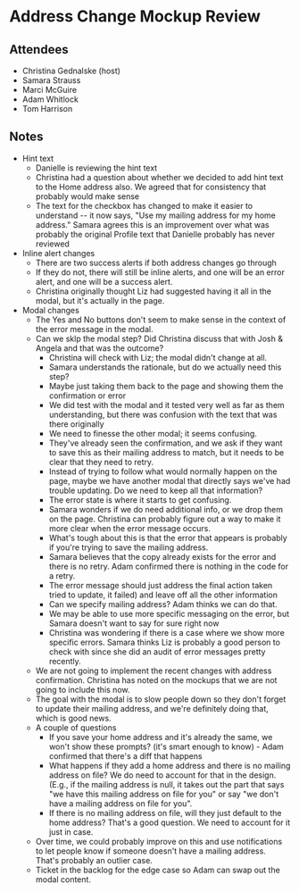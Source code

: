 # Address Change Mockup Review

## Attendees
- Christina Gednalske (host)
- Samara Strauss
- Marci McGuire
- Adam Whitlock
- Tom Harrison

## Notes
- Hint text
  - Danielle is reviewing the hint text
  - Christina had a question about whether we decided to add hint text to the Home address also.  We agreed that for consistency that probably would make sense
  - The text for the checkbox has changed to make it easier to understand -- it now says, "Use my mailing address for my home address."  Samara agrees this is an improvement over what was probably the original Profile text that Danielle probably has never reviewed
- Inline alert changes
  - There are two success alerts if both address changes go through
  - If they do not, there will still be inline alerts, and one will be an error alert, and one will be a success alert. 
  - Christina originally thought Liz had suggested having it all in the modal, but it's actually in the page.
- Modal changes
  - The Yes and No buttons don't seem to make sense in the context of the error message in the  modal.  
  - Can we sklp the modal step?  Did Christina discuss that with Josh & Angela and that was the outcome? 
    - Christina will check with Liz; the modal didn't change at all.
    - Samara understands the rationale, but do we actually need this step? 
    - Maybe just taking them back to the page and showing them the confirmation or error
    - We did test with the modal and it tested very well as far as them understanding, but there was confusion with the text that was there originally
    - We need to finesse the other modal; it seems confusing.
    - They've already seen the confirmation, and we ask if they want to save this as their mailing address to match, but it needs to be clear that they need to retry.
    - Instead of trying to follow what would normally happen on the page, maybe we have another modal that directly says we've had trouble updating.  Do we need to keep all that information? 
    - The error state is where it starts to get confusing.
    - Samara wonders if we do need additional info, or we drop them on the page.  Christina can probably figure out a way to make it more clear when the error message occurs.
    - What's tough about this is that the error that appears is probably if you're trying to save the mailing address.  
    - Samara believes that the copy already exists for the error and there is no retry.  Adam confirmed there is nothing in the code for a retry.
    - The error message should just address the final action taken tried to update, it failed) and leave off all the other information
    - Can we specify mailing address?  Adam thinks we can do that.
    - We may be able to use more specific messaging on the error, but Samara doesn't want to say for sure right now
    - Christina was wondering if there is a case where we show more specific errors.  Samara thinks Liz is probably a good person to check with since she did an audit of error messages pretty recently.
  - We are not going to implement the recent changes with address confirmation.  Christina has noted on the mockups that we are not going to include this now.
  - The goal with the modal is to slow people down so they don't forget to update their mailing address, and we're definitely doing that, which is good news.
  - A couple of questions
    - If you save your home address and it's already the same, we won't show these prompts? (it's smart enough to know) - Adam confirmed that there's a diff that happens
    - What happens if they add a home address and there is no mailing address on file? We do need to account for that in the design.  (E.g., if the mailing address is null, it takes out the part that says "we have this mailing address on file for you" or say "we don't have a mailing address on file for you".
    - If there is no mailing address on file, will they just default to the home address?  That's a good question.  We need to account for it just in case.
  - Over time, we could probably improve on this and use notifications to let people know if someone doesn't have a mailing address.  That's probably an outlier case.
  - Ticket in the backlog for the edge case so Adam can swap out the modal content.
